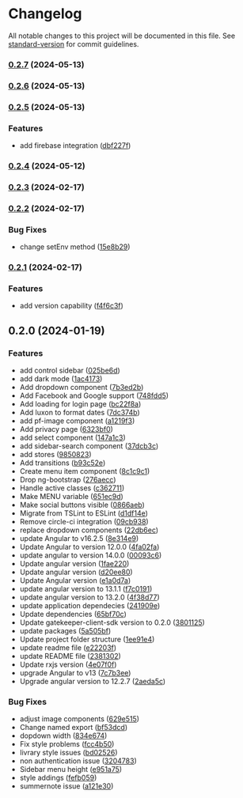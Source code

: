 # Changelog

All notable changes to this project will be documented in this file. See [standard-version](https://github.com/conventional-changelog/standard-version) for commit guidelines.

### [0.2.7](https://github.com/erdkse/adminlte-3-angular/compare/v0.2.6...v0.2.7) (2024-05-13)

### [0.2.6](https://github.com/erdkse/adminlte-3-angular/compare/v0.2.5...v0.2.6) (2024-05-13)

### [0.2.5](https://github.com/erdkse/adminlte-3-angular/compare/v0.2.4...v0.2.5) (2024-05-13)


### Features

* add firebase integration ([dbf227f](https://github.com/erdkse/adminlte-3-angular/commit/dbf227fd5c8939c064f06b88ce3c3dde1f4f994b))

### [0.2.4](https://github.com/erdkse/adminlte-3-angular/compare/v0.2.3...v0.2.4) (2024-05-12)

### [0.2.3](https://github.com/erdkse/adminlte-3-angular/compare/v0.2.2...v0.2.3) (2024-02-17)

### [0.2.2](https://github.com/erdkse/adminlte-3-angular/compare/v0.2.1...v0.2.2) (2024-02-17)


### Bug Fixes

* change setEnv method ([15e8b29](https://github.com/erdkse/adminlte-3-angular/commit/15e8b29de769ac2a759761c54fb9d04c239db8fd))

### [0.2.1](https://github.com/erdkse/adminlte-3-angular/compare/v0.2.0...v0.2.1) (2024-02-17)


### Features

* add version capability ([f4f6c3f](https://github.com/erdkse/adminlte-3-angular/commit/f4f6c3f7655fdd49eaa18b8a6019c3e6207171fe))

## 0.2.0 (2024-01-19)


### Features

* add control sidebar ([025be6d](https://github.com/erdkse/adminlte-3-angular/commit/025be6d353cd028c88b2cbd85c7b2f1331ccc202))
* add dark mode ([1ac4173](https://github.com/erdkse/adminlte-3-angular/commit/1ac4173fb5876317f1b5e6a984c51afbbb99d9b9))
* Add dropdown component ([7b3ed2b](https://github.com/erdkse/adminlte-3-angular/commit/7b3ed2b73497e38c408158d5051beb801a217188))
* Add Facebook and Google support ([748fdd5](https://github.com/erdkse/adminlte-3-angular/commit/748fdd5602449059c6e89794122e5f9b570da164))
* Add loading for login page ([bc22f8a](https://github.com/erdkse/adminlte-3-angular/commit/bc22f8a3637fc89b78c298fb90f4d664b95f08a1))
* Add luxon to format dates ([7dc374b](https://github.com/erdkse/adminlte-3-angular/commit/7dc374b9bb40b3ff824e17f4652a31c95e76318f))
* add pf-image component ([a1219f3](https://github.com/erdkse/adminlte-3-angular/commit/a1219f398c2950fec5c2306e6027a5a30b213599))
* Add privacy page ([6323bf0](https://github.com/erdkse/adminlte-3-angular/commit/6323bf094a88fdcb17cb7a41dd78255bcc3a1f6a))
* add select component ([147a1c3](https://github.com/erdkse/adminlte-3-angular/commit/147a1c35fb43a1f59db71574f3dc2f10879ab97a))
* add sidebar-search component ([37dcb3c](https://github.com/erdkse/adminlte-3-angular/commit/37dcb3c924e4881b7d152e3dabe9ffe1a12be4a5))
* add stores ([9850823](https://github.com/erdkse/adminlte-3-angular/commit/985082331d3eeca1c881cdf26fb20fd20a6ce8db))
* Add transitions ([b93c52e](https://github.com/erdkse/adminlte-3-angular/commit/b93c52e9de0f0e18b5bbb88f5a5b9aa19302335b))
* Create menu item component ([8c1c9c1](https://github.com/erdkse/adminlte-3-angular/commit/8c1c9c1be82e4f02428f4e82e32a19b9a90f8efe))
* Drop ng-bootstrap ([276aecc](https://github.com/erdkse/adminlte-3-angular/commit/276aecc83379c5d8bfd993f774ec7eada3dd19d9))
* Handle active classes ([c362711](https://github.com/erdkse/adminlte-3-angular/commit/c36271151a3aebc3515389b5683e5a971e6dc7bd))
* Make MENU variable ([651ec9d](https://github.com/erdkse/adminlte-3-angular/commit/651ec9dde69b7ca3ddfae7ce26f73e1b7eb35d46))
* Make social buttons visible ([0866aeb](https://github.com/erdkse/adminlte-3-angular/commit/0866aeb1055010b73288105797a1f6f7887ff46f))
* Migrate from TSLint to ESLint ([d1df14e](https://github.com/erdkse/adminlte-3-angular/commit/d1df14ed8fb63c999a1b5edac48c9cbd380b8a11))
* Remove circle-ci integration ([09cb938](https://github.com/erdkse/adminlte-3-angular/commit/09cb938e7fad80bbd7d1446c057116cffe55127c))
* replace dropdown components ([22db6ec](https://github.com/erdkse/adminlte-3-angular/commit/22db6ec19f72d85c6ce9413baa0cf49d099663f7))
* update Angular to v16.2.5 ([8e314e9](https://github.com/erdkse/adminlte-3-angular/commit/8e314e9d4b3637d6d11d1e05d86723b8a59b9108))
* Update Angular to version 12.0.0 ([4fa02fa](https://github.com/erdkse/adminlte-3-angular/commit/4fa02fa100ed6b144c8b4145383d5de9af3fb2c4))
* update angular to version 14.0.0 ([00093c6](https://github.com/erdkse/adminlte-3-angular/commit/00093c695353943aedd38e96e977afa10571ca4d))
* Update angular version ([1fae220](https://github.com/erdkse/adminlte-3-angular/commit/1fae22008fcd6d098baaf54d2c223f365269482c))
* Update angular version ([d20ee80](https://github.com/erdkse/adminlte-3-angular/commit/d20ee8041e2280dc651b13ea952becfb4f100f66))
* Update Angular version ([e1a0d7a](https://github.com/erdkse/adminlte-3-angular/commit/e1a0d7ace2f26fd2d7947f467631f6a2fd499188))
* update angular version to 13.1.1 ([f7c0191](https://github.com/erdkse/adminlte-3-angular/commit/f7c019178928ad310feceba59b7f2ca6247e9b36))
* update angular version to 13.2.0 ([4f38d77](https://github.com/erdkse/adminlte-3-angular/commit/4f38d77b9b131e06331bfa2db1eb88b43388c28d))
* update application dependecies ([241909e](https://github.com/erdkse/adminlte-3-angular/commit/241909eed11b4b5beacfb08fa16a9dae2f53b266))
* Update dependencies ([65bf70c](https://github.com/erdkse/adminlte-3-angular/commit/65bf70c910230285a9862759edb1b16344ee2037))
* Update gatekeeper-client-sdk version to 0.2.0 ([3801125](https://github.com/erdkse/adminlte-3-angular/commit/3801125df1fc81ddf69203a82a12a12461e36ec5))
* update packages ([5a505bf](https://github.com/erdkse/adminlte-3-angular/commit/5a505bf0e2210a4e7c4755b5b457a14caaf122a2))
* Update project folder structure ([1ee91e4](https://github.com/erdkse/adminlte-3-angular/commit/1ee91e45dab0aafa488a3b9926141f63398246d6))
* update readme file ([e22203f](https://github.com/erdkse/adminlte-3-angular/commit/e22203f53ae2e2d7aad86c0b8772ab27db532869))
* update README file ([2381302](https://github.com/erdkse/adminlte-3-angular/commit/2381302ffa484d8fe60800907d3dadcce0074476))
* Update rxjs version ([4e07f0f](https://github.com/erdkse/adminlte-3-angular/commit/4e07f0f83ffe5dc76262f62d2c2896e8ce13e4a8))
* upgrade Angular to v13 ([7c7b3ee](https://github.com/erdkse/adminlte-3-angular/commit/7c7b3eea5a639ae7ae0776c72b5f5183316e4b43))
* Upgrade angular version to 12.2.7 ([2aeda5c](https://github.com/erdkse/adminlte-3-angular/commit/2aeda5c07a511bd6ba4a1ba0cb5bb90337923063))


### Bug Fixes

* adjust image components ([629e515](https://github.com/erdkse/adminlte-3-angular/commit/629e5151b4579b52a43b71ea282d3e961ffc4b32))
* Change named export ([bf53dcd](https://github.com/erdkse/adminlte-3-angular/commit/bf53dcd4ec2ceb16436a4eae18a94a9c3ec9e919))
* dopdown width ([834e674](https://github.com/erdkse/adminlte-3-angular/commit/834e674b794463a959790a3b564afd5c673687f3))
* Fix style problems ([fcc4b50](https://github.com/erdkse/adminlte-3-angular/commit/fcc4b500c6bb71255c02f2883b7589915b3dec5c))
* livrary style issues ([bd02526](https://github.com/erdkse/adminlte-3-angular/commit/bd02526f5671a940b6422df934d7888f7307826c))
* non authentication issue ([3204783](https://github.com/erdkse/adminlte-3-angular/commit/32047835ef3ec271ba29db7ea08dff012014b616))
* Sidebar menu height ([e951a75](https://github.com/erdkse/adminlte-3-angular/commit/e951a7589fc543876f451143f71e1ab6358ed9ee))
* style addings ([fefb059](https://github.com/erdkse/adminlte-3-angular/commit/fefb05906a9ef566608b60416d17ae01be6d0272))
* summernote issue ([a121e30](https://github.com/erdkse/adminlte-3-angular/commit/a121e3066aa0a5ee7e2f607f960859a439e97b21))
